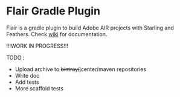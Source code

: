 # Flair Gradle Plugin
Flair is a gradle plugin to build Adobe AIR projects with Starling and Feathers.
Check [wiki](https://github.com/SamYStudiO/flair-gradle-plugin/wiki) for documentation.

!!!WORK IN PROGRESS!!!

TODO :
* Upload archive to ~~bintray/~~jcenter/maven repositories
* Write doc
* Add tests
* More scaffold tests
